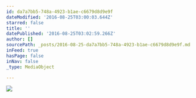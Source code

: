 ```yaml
---
id: da7a7bb5-748a-4923-b1ae-c6679d8d9e9f
dateModified: '2016-08-25T03:00:03.644Z'
starred: false
title: ''
datePublished: '2016-08-25T03:02:59.266Z'
author: []
sourcePath: _posts/2016-08-25-da7a7bb5-748a-4923-b1ae-c6679d8d9e9f.md
inFeed: true
hasPage: false
inNav: false
_type: MediaObject

---
```

![](https://the-grid-user-content.s3-us-west-2.amazonaws.com/364356ca-c183-41ce-819c-3a2562458dbc.jpg)